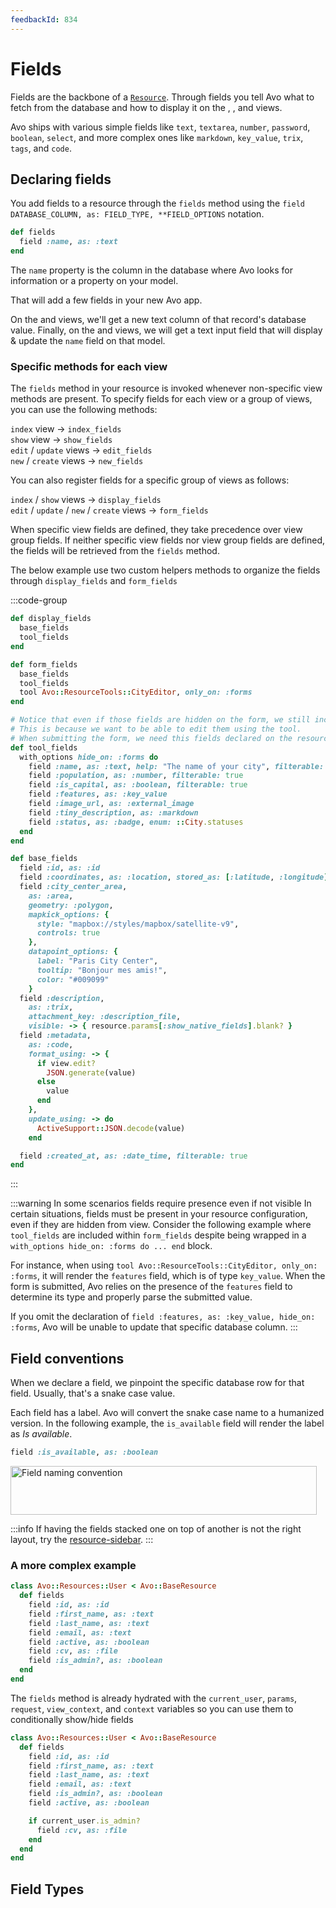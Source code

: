 ```yaml
---
feedbackId: 834
---
```


# Fields

Fields are the backbone of a [`Resource`](./resources).
Through fields you tell Avo what to fetch from the database and how to display it on the <Index />, <Show />, and <Edit /> views.

Avo ships with various simple fields like `text`, `textarea`, `number`, `password`, `boolean`, `select`, and more complex ones like `markdown`, `key_value`, `trix`, `tags`, and `code`.

## Declaring fields

You add fields to a resource through the `fields` method using the `field DATABASE_COLUMN, as: FIELD_TYPE, **FIELD_OPTIONS` notation.

```ruby
def fields
  field :name, as: :text
end
```

The `name` property is the column in the database where Avo looks for information or a property on your model.

That will add a few fields in your new Avo app.

On the <Index /> and <Show /> views, we'll get a new text column of that record's database value.
Finally, on the <Edit /> and <New /> views, we will get a text input field that will display & update the `name` field on that model.

### Specific methods for each view

The `fields` method in your resource is invoked whenever non-specific view methods are present. To specify fields for each view or a group of views, you can use the following methods:

`index` view -> `index_fields`<br>
`show` view -> `show_fields`<br>
`edit` / `update` views -> `edit_fields`<br>
`new` / `create` views -> `new_fields`

You can also register fields for a specific group of views as follows:

`index` / `show` views -> `display_fields`<br>
`edit` / `update` / `new` / `create` views -> `form_fields`

When specific view fields are defined, they take precedence over view group fields. If neither specific view fields nor view group fields are defined, the fields will be retrieved from the `fields` method.

The below example use two custom helpers methods to organize the fields through `display_fields` and `form_fields`

:::code-group
```ruby [display_fields]
def display_fields
  base_fields
  tool_fields
end
```

```ruby [form_fields]
def form_fields
  base_fields
  tool_fields
  tool Avo::ResourceTools::CityEditor, only_on: :forms
end
```

```ruby [tool_fields (helper method)]
# Notice that even if those fields are hidden on the form, we still include them on `form_fields`.
# This is because we want to be able to edit them using the tool.
# When submitting the form, we need this fields declared on the resource in order to know how to process them and fill the record.
def tool_fields
  with_options hide_on: :forms do
    field :name, as: :text, help: "The name of your city", filterable: true
    field :population, as: :number, filterable: true
    field :is_capital, as: :boolean, filterable: true
    field :features, as: :key_value
    field :image_url, as: :external_image
    field :tiny_description, as: :markdown
    field :status, as: :badge, enum: ::City.statuses
  end
end
```

```ruby [base_fields (helper method)]
def base_fields
  field :id, as: :id
  field :coordinates, as: :location, stored_as: [:latitude, :longitude]
  field :city_center_area,
    as: :area,
    geometry: :polygon,
    mapkick_options: {
      style: "mapbox://styles/mapbox/satellite-v9",
      controls: true
    },
    datapoint_options: {
      label: "Paris City Center",
      tooltip: "Bonjour mes amis!",
      color: "#009099"
    }
  field :description,
    as: :trix,
    attachment_key: :description_file,
    visible: -> { resource.params[:show_native_fields].blank? }
  field :metadata,
    as: :code,
    format_using: -> {
      if view.edit?
        JSON.generate(value)
      else
        value
      end
    },
    update_using: -> do
      ActiveSupport::JSON.decode(value)
    end

  field :created_at, as: :date_time, filterable: true
end
```
:::

:::warning In some scenarios fields require presence even if not visible
In certain situations, fields must be present in your resource configuration, even if they are hidden from view. Consider the following example where `tool_fields` are included within `form_fields` despite being wrapped in a `with_options hide_on: :forms do ... end` block.

For instance, when using `tool Avo::ResourceTools::CityEditor, only_on: :forms`, it will render the `features` field, which is of type `key_value`. When the form is submitted, Avo relies on the presence of the `features` field to determine its type and properly parse the submitted value.

If you omit the declaration of `field :features, as: :key_value, hide_on: :forms`, Avo will be unable to update that specific database column.
:::


## Field conventions

When we declare a field, we pinpoint the specific database row for that field. Usually, that's a snake case value.

Each field has a label. Avo will convert the snake case name to a humanized version.
In the following example, the `is_available` field will render the label as *Is available*.

```ruby
field :is_available, as: :boolean
```

<Image src="/assets/img/fields-reference/naming-convention.jpg" width="490" height="78" alt="Field naming convention" />

:::info
If having the fields stacked one on top of another is not the right layout, try the [resource-sidebar](./resource-sidebar).
:::

### A more complex example

```ruby
class Avo::Resources::User < Avo::BaseResource
  def fields
    field :id, as: :id
    field :first_name, as: :text
    field :last_name, as: :text
    field :email, as: :text
    field :active, as: :boolean
    field :cv, as: :file
    field :is_admin?, as: :boolean
  end
end
```

The `fields` method is already hydrated with the `current_user`, `params`, `request`, `view_context`, and `context` variables so you can use them to conditionally show/hide fields

```ruby
class Avo::Resources::User < Avo::BaseResource
  def fields
    field :id, as: :id
    field :first_name, as: :text
    field :last_name, as: :text
    field :email, as: :text
    field :is_admin?, as: :boolean
    field :active, as: :boolean

    if current_user.is_admin?
      field :cv, as: :file
    end
  end
end
```

## Field Types

<FieldTypesList />